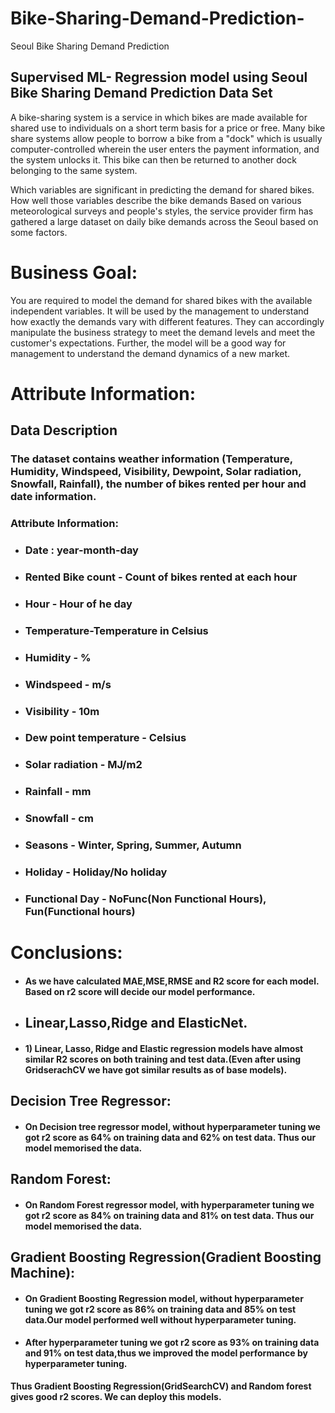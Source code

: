 # Bike-Sharing-Demand-Prediction-
 Seoul Bike Sharing Demand Prediction



## Supervised ML- Regression model using Seoul Bike Sharing Demand Prediction Data Set


A bike-sharing system is a service in which bikes are made available for shared use to individuals on a short term basis for a price or free. Many bike share systems allow people to borrow a bike from a "dock" which is usually computer-controlled wherein the user enters the payment information, and the system unlocks it. This bike can then be returned to another dock belonging to the same system.

Which variables are significant in predicting the demand for shared bikes. How well those variables describe the bike demands Based on various meteorological surveys and people's styles, the service provider firm has gathered a large dataset on daily bike demands across the Seoul based on some factors.






# Business Goal:


You are required to model the demand for shared bikes with the available independent variables. It will be used by the management to understand how exactly the demands vary with different features. They can accordingly manipulate the business strategy to meet the demand levels and meet the customer's expectations. Further, the model will be a good way for management to understand the demand dynamics of a new market.



# Attribute Information:
## <b> Data Description </b>

### <b> The dataset contains weather information (Temperature, Humidity, Windspeed, Visibility, Dewpoint, Solar radiation, Snowfall, Rainfall), the number of bikes rented per hour and date information.</b>


### <b>Attribute Information: </b>

* ### Date : year-month-day
* ### Rented Bike count - Count of bikes rented at each hour
* ### Hour - Hour of he day
* ### Temperature-Temperature in Celsius
* ### Humidity - %
* ### Windspeed - m/s
* ### Visibility - 10m
* ### Dew point temperature - Celsius
* ### Solar radiation - MJ/m2
* ### Rainfall - mm
* ### Snowfall - cm
* ### Seasons - Winter, Spring, Summer, Autumn
* ### Holiday - Holiday/No holiday
* ### Functional Day - NoFunc(Non Functional Hours), Fun(Functional hours)

# Conclusions:
* #### As we have calculated MAE,MSE,RMSE and R2 score for each model. Based on r2 score will decide our model performance.
 

* ## Linear,Lasso,Ridge and ElasticNet.
* #### 1) Linear, Lasso, Ridge and Elastic regression models have almost similar R2 scores on both training and test data.(Even after using GridserachCV we have got similar results as of base models).

## Decision Tree Regressor:
 * #### On Decision tree regressor model, without hyperparameter tuning we got r2 score as 64% on training data and 62% on test data. Thus our model memorised the data.


## Random Forest:

 * #### On Random Forest regressor model, with hyperparameter tuning we got r2 score as 84% on training data and 81% on test data. Thus our model memorised the data.

## Gradient Boosting Regression(Gradient Boosting Machine):

* #### On Gradient Boosting Regression model, without hyperparameter tuning we got r2 score as 86% on training data and 85% on test data.Our model performed well without hyperparameter tuning.
* #### After hyperparameter tuning we got r2 score as 93% on training data and 91% on test data,thus we improved the model performance by hyperparameter tuning.

 **Thus Gradient Boosting Regression(GridSearchCV) and Random forest gives good r2 scores. We can deploy this models.**
